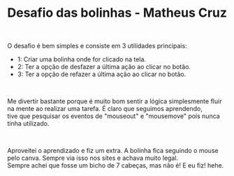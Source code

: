 <h1>Desafio das bolinhas - Matheus Cruz</h1><br>
<p>O desafio é bem simples e consiste em 3 utilidades principais:</p>
<ul>
  <li>1: Criar uma bolinha onde for clicado na tela.</li>
  <li>2: Ter a opção de desfazer a última ação ao clicar no botão.</li>
  <li>3: Ter a opção de refazer a última ação ao clicar no botão.</li>
</ul><br>
<p>Me divertir bastante porque é muito bom sentir a lógica simplesmente fluir na mente ao realizar uma tarefa. É claro que seguimos aprendendo, <br>
  tive que pesquisar os eventos de "mouseout" e "mousemove" pois nunca tinha utilizado.</p><br>
<p>Aproveitei o aprendizado e fiz um extra. A bolinha fica seguindo o mouse pelo canva. Sempre via isso nos sites e achava muito legal. <br>
Sempre achei que fosse um bicho de 7 cabeças, mas não é! E eu fiz! hehe.</p>
  
